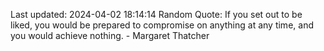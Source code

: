 Last updated: 2024-04-02 18:14:14
Random Quote: If you set out to be liked, you would be prepared to compromise on anything at any time, and you would achieve nothing. - Margaret Thatcher